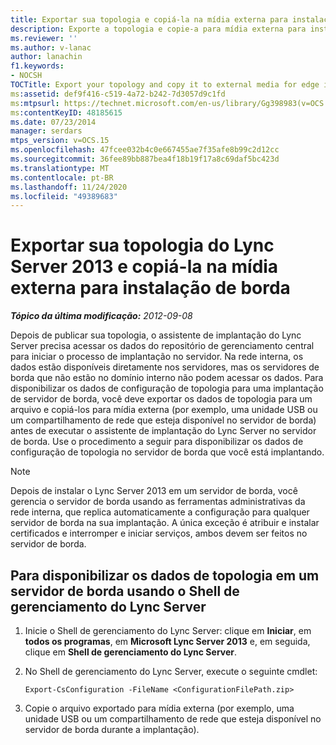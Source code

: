 ```yaml
---
title: Exportar sua topologia e copiá-la na mídia externa para instalação de borda
description: Exporte a topologia e copie-a para mídia externa para instalação do Edge.
ms.reviewer: ''
ms.author: v-lanac
author: lanachin
f1.keywords:
- NOCSH
TOCTitle: Export your topology and copy it to external media for edge installation
ms:assetid: def9f416-c519-4a72-b242-7d3057d9c1fd
ms:mtpsurl: https://technet.microsoft.com/en-us/library/Gg398983(v=OCS.15)
ms:contentKeyID: 48185615
ms.date: 07/23/2014
manager: serdars
mtps_version: v=OCS.15
ms.openlocfilehash: 47fcee032b4c0e667455ae7f35afe8b99c2d12cc
ms.sourcegitcommit: 36fee89bb887bea4f18b19f17a8c69daf5bc423d
ms.translationtype: MT
ms.contentlocale: pt-BR
ms.lasthandoff: 11/24/2020
ms.locfileid: "49389683"
---
```

# <a name="export-your-lync-server-2013-topology-and-copy-it-to-external-media-for-edge-installation"></a>Exportar sua topologia do Lync Server 2013 e copiá-la na mídia externa para instalação de borda

<div data-xmlns="http://www.w3.org/1999/xhtml">

<div class="topic" data-xmlns="http://www.w3.org/1999/xhtml" data-msxsl="urn:schemas-microsoft-com:xslt" data-cs="https://msdn.microsoft.com/">

<div data-asp="https://msdn2.microsoft.com/asp">



</div>

<div id="mainSection">

<div id="mainBody">

<span> </span>

_**Tópico da última modificação:** 2012-09-08_

Depois de publicar sua topologia, o assistente de implantação do Lync Server precisa acessar os dados do repositório de gerenciamento central para iniciar o processo de implantação no servidor. Na rede interna, os dados estão disponíveis diretamente nos servidores, mas os servidores de borda que não estão no domínio interno não podem acessar os dados. Para disponibilizar os dados de configuração de topologia para uma implantação de servidor de borda, você deve exportar os dados de topologia para um arquivo e copiá-los para mídia externa (por exemplo, uma unidade USB ou um compartilhamento de rede que esteja disponível no servidor de borda) antes de executar o assistente de implantação do Lync Server no servidor de borda. Use o procedimento a seguir para disponibilizar os dados de configuração de topologia no servidor de borda que você está implantando.

<div>


> [!NOTE]
> Depois de instalar o Lync Server 2013 em um servidor de borda, você gerencia o servidor de borda usando as ferramentas administrativas da rede interna, que replica automaticamente a configuração para qualquer servidor de borda na sua implantação. A única exceção é atribuir e instalar certificados e interromper e iniciar serviços, ambos devem ser feitos no servidor de borda.



</div>

<div>

## <a name="to-make-your-topology-data-available-on-an-edge-server-by-using-lync-server-management-shell"></a>Para disponibilizar os dados de topologia em um servidor de borda usando o Shell de gerenciamento do Lync Server

1.  Inicie o Shell de gerenciamento do Lync Server: clique em **Iniciar**, em **todos os programas**, em **Microsoft Lync Server 2013** e, em seguida, clique em **Shell de gerenciamento do Lync Server**.

2.  No Shell de gerenciamento do Lync Server, execute o seguinte cmdlet:
    
        Export-CsConfiguration -FileName <ConfigurationFilePath.zip>

3.  Copie o arquivo exportado para mídia externa (por exemplo, uma unidade USB ou um compartilhamento de rede que esteja disponível no servidor de borda durante a implantação).

</div>

</div>

<span> </span>

</div>

</div>

</div>

